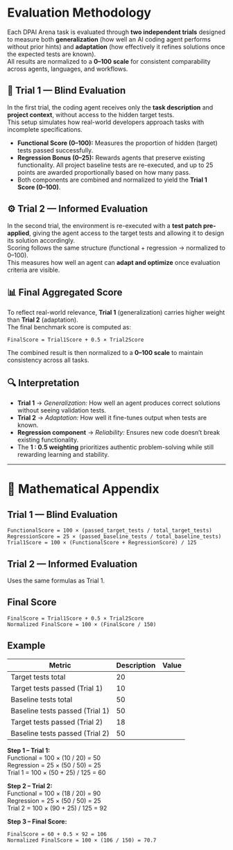 # Evaluation Methodology

Each DPAI Arena task is evaluated through **two independent trials** designed to measure both **generalization** (how well an AI coding agent performs without prior hints) and **adaptation** (how effectively it refines solutions once the expected tests are known).  
All results are normalized to a **0–100 scale** for consistent comparability across agents, languages, and workflows.  

## 🧪 Trial 1 — Blind Evaluation
In the first trial, the coding agent receives only the **task description** and **project context**, without access to the hidden target tests.  
This setup simulates how real-world developers approach tasks with incomplete specifications.  

- **Functional Score (0–100):** Measures the proportion of hidden (target) tests passed successfully.  
- **Regression Bonus (0–25):** Rewards agents that preserve existing functionality. All project baseline tests are re-executed, and up to 25 points are awarded proportionally based on how many pass.  
- Both components are combined and normalized to yield the **Trial 1 Score (0–100)**.  

## ⚙️ Trial 2 — Informed Evaluation
In the second trial, the environment is re-executed with a **test patch pre-applied**, giving the agent access to the target tests and allowing it to design its solution accordingly.  
Scoring follows the same structure (functional + regression → normalized to 0–100).  
This measures how well an agent can **adapt and optimize** once evaluation criteria are visible.  

## 📊 Final Aggregated Score
To reflect real-world relevance, **Trial 1** (generalization) carries higher weight than **Trial 2** (adaptation).  
The final benchmark score is computed as:  

```
FinalScore = Trial1Score + 0.5 × Trial2Score
```

The combined result is then normalized to a **0–100 scale** to maintain consistency across all tasks.  

## 🔍 Interpretation
- **Trial 1** → *Generalization:* How well an agent produces correct solutions without seeing validation tests.  
- **Trial 2** → *Adaptation:* How well it fine-tunes output when tests are known.  
- **Regression component** → *Reliability:* Ensures new code doesn’t break existing functionality.  
- The **1 : 0.5 weighting** prioritizes authentic problem-solving while still rewarding learning and stability.  

---

# 📐 Mathematical Appendix

## Trial 1 — Blind Evaluation
```
FunctionalScore = 100 × (passed_target_tests / total_target_tests)
RegressionScore = 25 × (passed_baseline_tests / total_baseline_tests)
Trial1Score = 100 × (FunctionalScore + RegressionScore) / 125
```

## Trial 2 — Informed Evaluation
Uses the same formulas as Trial 1.  

## Final Score
```
FinalScore = Trial1Score + 0.5 × Trial2Score
Normalized FinalScore = 100 × (FinalScore / 150)
```

## Example

| Metric | Description | Value |
|---------|--------------|--------|
| Target tests total | 20 | |
| Target tests passed (Trial 1) | 10 | |
| Baseline tests total | 50 | |
| Baseline tests passed (Trial 1) | 50 | |
| Target tests passed (Trial 2) | 18 | |
| Baseline tests passed (Trial 2) | 50 | |

**Step 1 – Trial 1:**  
Functional = 100 × (10 / 20) = 50  
Regression = 25 × (50 / 50) = 25  
Trial 1 = 100 × (50 + 25) / 125 = 60  

**Step 2 – Trial 2:**  
Functional = 100 × (18 / 20) = 90  
Regression = 25 × (50 / 50) = 25  
Trial 2 = 100 × (90 + 25) / 125 = 92  

**Step 3 – Final Score:**  
```
FinalScore = 60 + 0.5 × 92 = 106
Normalized FinalScore = 100 × (106 / 150) = 70.7
```
